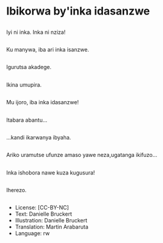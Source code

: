 # Ibikorwa by'inka idasanzwe

##
Iyi ni inka. Inka ni nziza!

##
Ku manywa, iba ari inka isanzwe.

##
Igurutsa akadege.

##
Ikina umupira.

##
Mu ijoro, iba inka idasanzwe!

##
Itabara abantu...

##
...kandi ikarwanya ibyaha.

##
Ariko uramutse ufunze amaso yawe neza,ugatanga ikifuzo...

##
Inka ishobora nawe kuza kugusura!

##
Iherezo.

##
* License: [CC-BY-NC]
* Text: Danielle Bruckert
* Illustration: Danielle Bruckert
* Translation: Martin Arabaruta
* Language: rw
